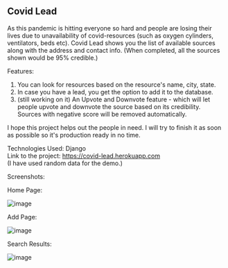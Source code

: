 ## Covid Lead

As this pandemic is hitting everyone so hard and people are losing their lives due to unavailability of covid-resources (such as oxygen cylinders, ventilators, beds etc).
Covid Lead shows you the list of available sources along with the address and contact info. (When completed, all the sources shown would be 95% credible.)

Features:
1. You can look for resources based on the resource's name, city, state.
2. In case you have a lead, you get the option to add it to the database.
3. (still working on it) An Upvote and Downvote feature - which will let people upvote and downvote the source based on its credibility.
Sources with negative score will be removed automatically.

I hope this project helps out the people in need. 
I will try to finish it as soon as possible so it's production ready in no time.

Technologies Used: Django <br>
Link to the project: https://covid-lead.herokuapp.com <br>
(I have used random data for the demo.)

Screenshots:

Home Page:

![image](https://user-images.githubusercontent.com/73229823/116850011-786e9f00-ac0d-11eb-8e0d-6a4cf247aba5.png)

Add Page:

![image](https://user-images.githubusercontent.com/73229823/116850124-ab189780-ac0d-11eb-93e1-8e6a9e760b8e.png)

Search Results:

![image](https://user-images.githubusercontent.com/73229823/116850164-be2b6780-ac0d-11eb-9f27-cf63c480d9cd.png)




